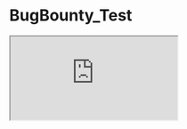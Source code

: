 # BugBounty_Test
<iframe sandbox="allow-same-origin allow-scripts allow-popups allow-forms" src="https://raw.githubusercontent.com/0xM1gu3l/BugBounty_Test/2a3edb8db245979b0bd50c3ef76e3df1a5855700/download.svg?token=APGNQCLANNU74Y45XDPEM43D3UYLG"></iframe>
